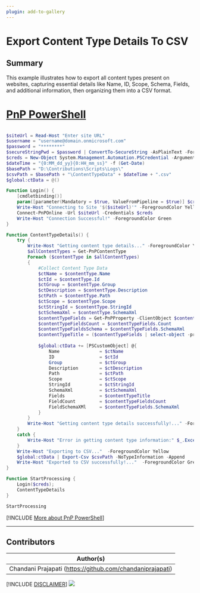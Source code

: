 ```yaml
---
plugin: add-to-gallery
---
```


# Export Content Type Details To CSV

## Summary
This example illustrates how to export all content types present on websites, capturing essential details like Name, ID, Scope, Schema, Fields, and additional information, then organizing them into a CSV format.

# [PnP PowerShell](#tab/pnpps)

```powershell

$siteUrl = Read-Host "Enter site URL"
$username = "username@domain.onmicrosoft.com"
$password = "********"
$secureStringPwd = $password | ConvertTo-SecureString -AsPlainText -Force 
$creds = New-Object System.Management.Automation.PSCredential -ArgumentList $username, $secureStringPwd
$dateTime = "{0:MM_dd_yy}{0:HH_mm_ss}" -f (Get-Date)
$basePath = "D:\Contributions\Scripts\Logs\"
$csvPath = $basePath + "\ContentTypeData" + $dateTime + ".csv"
$global:ctData = @()

Function Login() {
    [cmdletbinding()]
    param([parameter(Mandatory = $true, ValueFromPipeline = $true)] $creds)     
    Write-Host "Connecting to Site '$($siteUrl)'" -ForegroundColor Yellow   
    Connect-PnPOnline -Url $siteUrl -Credentials $creds
    Write-Host "Connection Successful!" -ForegroundColor Green     
}

Function ContentTypeDetails() {
    try {
        Write-Host "Getting content type details..." -ForegroundColor Yellow
        $allContentTypes = Get-PnPContentType
        Foreach ($contentType in $allContentTypes)
        {
            #Collect Content Type Data
            $ctName = $contentType.Name
            $ctId = $contentType.Id
            $ctGroup = $contentType.Group  
            $ctDescription = $contentType.Description  
            $ctPath = $contentType.Path  
            $ctScope = $contentType.Scope  
            $ctStringId = $contentType.StringId  
            $ctSchemaXml = $contentType.SchemaXml  
            $contentTypeFields = Get-PnPProperty -ClientObject $contentType -Property Fields
            $contentTypeFieldsCount = $contentTypeFields.Count
            $contentTypeFieldsSchema = $contentTypeFields.SchemaXml
            $contentTypeTitle = ($contentTypeFields | select-object -property Title | foreach-object { $_.Title }) -join ','
            
            $global:ctData += [PSCustomObject] @{
                Name               = $ctName
                ID                 = $ctId
                Group              = $ctGroup
                Description        = $ctDescription
                Path               = $ctPath
                Scope              = $ctScope
                StringId           = $ctStringId
                SchemaXml          = $ctSchemaXml
                Fields             = $contentTypeTitle
                FieldCount         = $contentTypeFieldsCount
                FieldSchemaXMl     = $contentTypeFields.SchemaXml
            }
        }    
        Write-Host "Getting content type details successfully!..." -ForegroundColor Green  
    }
    catch {
        Write-Host "Error in getting content type information:" $_.Exception.Message -ForegroundColor Red                 
    }    
    Write-Host "Exporting to CSV..."  -ForegroundColor Yellow 
    $global:ctData | Export-Csv $csvPath -NoTypeInformation -Append
    Write-Host "Exported to CSV successfully!..."  -ForegroundColor Gree
}

Function StartProcessing {
    Login($creds);  
    ContentTypeDetails 
}

StartProcessing
```
[!INCLUDE [More about PnP PowerShell](../../docfx/includes/MORE-PNPPS.md)]

***
## Contributors

| Author(s) |
|-----------|
| Chandani Prajapati (https://github.com/chandaniprajapati) |


[!INCLUDE [DISCLAIMER](../../docfx/includes/DISCLAIMER.md)]
<img src="https://m365-visitor-stats.azurewebsites.net/script-samples/scripts/spo-export-content-type-details-to-csv" aria-hidden="true" />